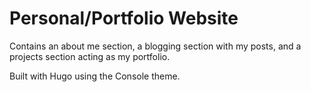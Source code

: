 # Personal/Portfolio Website

Contains an about me section, a blogging section with my posts, and a projects section acting as my portfolio.

Built with Hugo using the Console theme.

